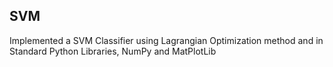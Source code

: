 ## SVM
Implemented a SVM Classifier using Lagrangian Optimization method and in Standard Python Libraries, NumPy and MatPlotLib
